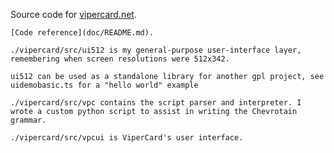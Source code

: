 
Source code for [vipercard.net](https://www.vipercard.net).

    [Code reference](doc/README.md).

    ./vipercard/src/ui512 is my general-purpose user-interface layer, remembering when screen resolutions were 512x342.
    
    ui512 can be used as a standalone library for another gpl project, see uidemobasic.ts for a "hello world" example 
    
    ./vipercard/src/vpc contains the script parser and interpreter. I wrote a custom python script to assist in writing the Chevrotain grammar.
    
    ./vipercard/src/vpcui is ViperCard's user interface.
    
    